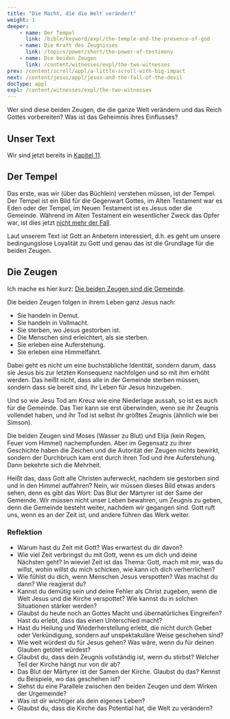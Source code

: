 ```yaml
---
title: "Die Macht, die die Welt verändert"
weight: 1
deeper:
    - name: Der Tempel
      link: /bible/keyword/expl/the-temple-and-the-presence-of-god
    - name: Die Kraft des Zeugnisses
      link: /topics/power/short/the-power-of-testimony
    - name: Die beiden Zeugen
      link: /content/witnesses/expl/the-two-witnesses
prev: /content/scroll/appl/a-little-scroll-with-big-impact
next: /content/jesus/appl/jesus-and-the-fall-of-the-devil
docType: appl
expl: /content/witnesses/expl/the-two-witnesses
---
```


Wer sind diese beiden Zeugen, die die ganze Welt verändern und das Reich Gottes vorbereiten? Was ist das Geheimnis ihres Einflusses?

## Unser Text

<a name="33c1"></a>
Wir sind jetzt bereits in [Kapitel 11](https://www.bibleserver.com/SLT/Offenbarung11).

## Der Tempel

<a name="f910"></a>
Das erste, was wir (über das Büchlein) verstehen müssen, ist der Tempel. Der Tempel ist ein Bild für die Gegenwart Gottes, im Alten Testament war es Eden oder der Tempel, im Neuen Testament ist es Jesus oder die Gemeinde. Während im Alten Testament ein wesentlicher Zweck das Opfer war, ist dies jetzt [nicht mehr der Fall](https://www.bibleserver.com/SLT/Hebr%C3%A4er10%2C1-18).

Laut unserem Text ist Gott an Anbetern interessiert, d.h. es geht um unsere bedingungslose Loyalität zu Gott und genau das ist die Grundlage für die beiden Zeugen.

## Die Zeugen

<a name="3f6b"></a>
Ich mache es hier kurz: [Die beiden Zeugen sind die Gemeinde](../../../../content/witnesses/expl/the-two-witnesses).

Die beiden Zeugen folgen in ihrem Leben ganz Jesus nach:

- Sie handeln in Demut.
- Sie handeln in Vollmacht.
- Sie sterben, wo Jesus gestorben ist.
- Die Menschen sind erleichtert, als sie sterben.
- Sie erleben eine Auferstehung.
- Sie erleben eine Himmelfahrt.

Dabei geht es nicht um eine buchstäbliche Identität, sondern darum, dass sie Jesus bis zur letzten Konsequenz nachfolgen und so mit ihm erhöht werden. Das heißt nicht, dass alle in der Gemeinde sterben müssen, sondern dass sie bereit sind, ihr Leben für Jesus hinzugeben.

Und so wie Jesu Tod am Kreuz wie eine Niederlage aussah, so ist es auch für die Gemeinde. Das Tier kann sie erst überwinden, wenn sie ihr Zeugnis vollendet haben, und ihr Tod ist selbst ihr größtes Zeugnis (ähnlich wie bei Simson).

Die beiden Zeugen sind Moses (Wasser zu Blut) und Elija (kein Regen, Feuer vom Himmel) nachempfunden. Aber im Gegensatz zu ihrer Geschichte haben die Zeichen und die Autorität der Zeugen nichts bewirkt, sondern der Durchbruch kam erst durch ihren Tod und ihre Auferstehung. Dann bekehrte sich die Mehrheit.

Heißt das, dass Gott alle Christen auferweckt, nachdem sie gestorben sind und in den Himmel auffahren? Nein, wir müssen dieses Bild etwas anders sehen, denn es gibt das Wort: Das Blut der Märtyrer ist der Same der Gemeinde. Wir müssen nicht unser Leben bewahren, um Zeugnis zu geben, denn die Gemeinde besteht weiter, nachdem wir gegangen sind. Gott ruft uns, wenn es an der Zeit ist, und andere führen das Werk weiter.

### Reflektion

<a name="e32a"></a>
- Warum hast du Zeit mit Gott? Was erwartest du dir davon?
- Wie viel Zeit verbringst du mit Gott, wenn es um dich und deine Nächsten geht? In wieviel Zeit ist das Thema: Gott, mach mit mir, was du willst, wohin willst du mich schicken, wie kann ich dich verherrlichen?
- Wie fühlst du dich, wenn Menschen Jesus verspotten? Was machst du dann? Wie reagierst du?
- Kannst du demütig sein und deine Fehler als Christ zugeben, wenn die Welt Jesus und die Kirche verspottet? Wie kannst du in solchen Situationen stärker werden?
- Glaubst du heute noch an Gottes Macht und übernatürliches Eingreifen? Hast du erlebt, dass das einen Unterschied macht?
- Hast du Heilung und Wiederherstellung erlebt, die nicht durch Gebet oder Verkündigung, sondern auf unspektakuläre Weise geschehen sind?
- Wie weit würdest du für Jesus gehen? Was wäre, wenn du für deinen Glauben getötet würdest?
- Glaubst du, dass dein Zeugnis vollständig ist, wenn du stirbst? Welcher Teil der Kirche hängt nur von dir ab?
- Das Blut der Märtyrer ist der Samen der Kirche. Glaubst du das? Kennst du Beispiele, wo das geschehen ist?
- Siehst du eine Parallele zwischen den beiden Zeugen und dem Wirken der Urgemeinde?
- Was ist dir wichtiger als dein eigenes Leben?
- Glaubst du, dass die Kirche das Potential hat, die Welt zu verändern?
